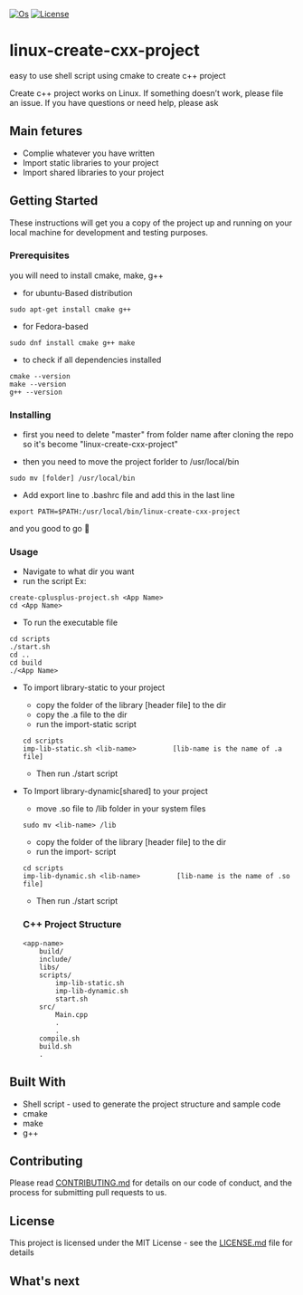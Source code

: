 [![Os](https://img.shields.io/badge/os-linux-green.svg?branch=master)](https://img.shields.io/badge/os-linux-green)
[![License](https://img.shields.io/github/license/sohaibqasem/linux-create-cxx-project)](https://img.shields.io/github/license/sohaibqasem/linux-create-cxx-project)

# linux-create-cxx-project
easy to use shell script using cmake to create c++ project


Create c++ project  works on Linux.
If something doesn’t work, please file an issue.
If you have questions or need help, please ask

## Main fetures
 * Complie whatever you have written
 * Import static libraries to your project
 * Import shared libraries to your project

## Getting Started

These instructions will get you a copy of the project up and running on your local machine for development and testing purposes.


### Prerequisites

you will need to install cmake, make, g++

* for ubuntu-Based distribution
```
sudo apt-get install cmake g++
```
* for Fedora-based
```
sudo dnf install cmake g++ make
```
* to check if all dependencies installed
```
cmake --version
make --version
g++ --version
```

### Installing
* first you need to delete "master" from folder name after cloning the repo
so it's become "linux-create-cxx-project"

* then you need to move the project forlder to /usr/local/bin

```
sudo mv [folder] /usr/local/bin
```

* Add export line to
 .bashrc file and
 add this in the last line
```
export PATH=$PATH:/usr/local/bin/linux-create-cxx-project
```
and you good to go :rocket:

### Usage
* Navigate to what dir you want
* run the script Ex:
```
create-cplusplus-project.sh <App Name>
cd <App Name>
```
* To run the executable file
```
cd scripts
./start.sh
cd ..
cd build
./<App Name>
```
* To import library-static to your project
  * copy the folder of the library [header file] to the <include> dir
  * copy the .a file to the <libs> dir
  * run the import-static script
  ```
  cd scripts
  imp-lib-static.sh <lib-name>         [lib-name is the name of .a file]
  ```
  * Then run ./start script
  
  
* To Import library-dynamic[shared] to your project
  * move .so file to /lib folder in your system files
  ```
  sudo mv <lib-name> /lib
  ```
  * copy the folder of the library [header file] to the <include> dir
  * run the import- script
  ```
  cd scripts
  imp-lib-dynamic.sh <lib-name>         [lib-name is the name of .so file]
  ```
  * Then run ./start script
  
  ### C++ Project Structure
  ```
  <app-name>
      build/
      include/
      libs/
      scripts/
          imp-lib-static.sh
          imp-lib-dynamic.sh
          start.sh
      src/
          Main.cpp
          .
          .
      compile.sh
      build.sh
      .
  ```
  
## Built With

* Shell script - used to generate the project structure and sample code
* cmake
* make
* g++


## Contributing

Please read [CONTRIBUTING.md](CONTRIBUTING.md) for details on our code of conduct, and the process for submitting pull requests to us.


## License

This project is licensed under the MIT License - see the [LICENSE.md](LICENSE) file for details

## What's next
